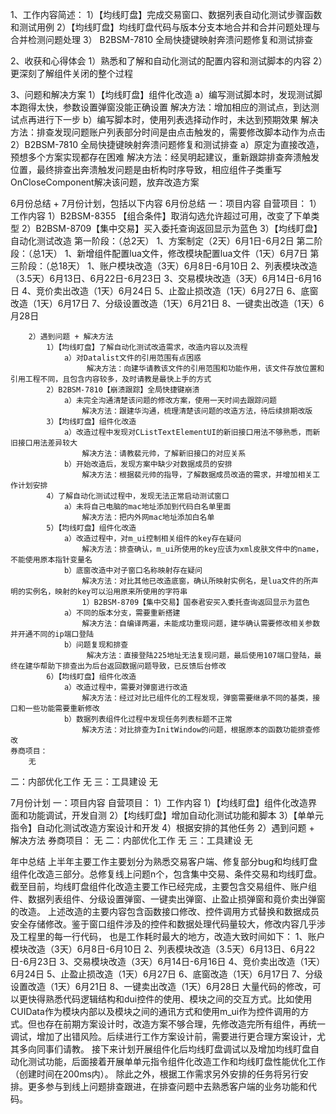 1、工作内容简述：
    1）【均线盯盘】完成交易窗口、数据列表自动化测试步骤函数和测试用例
    2）【均线盯盘】均线盯盘代码与版本分支本地合并和合并问题处理与合并检测问题处理
    3） B2BSM-7810 全局快捷键映射奔溃问题修复和测试排查

2、收获和心得体会
    1）熟悉和了解和自动化测试的配置内容和测试脚本的内容
    2）更深刻了解组件关闭的整个过程

3、问题和解决方案
    1）【均线盯盘】组件化改造
        a）编写测试脚本时，发现测试脚本跑得太快，参数设置弹窗没能正确设置
            解决方法：增加相应的测试点，到达测试点再进行下一步
        b）编写脚本时，使用列表选择动作时，未达到预期效果
            解决方法：排查发现问题账户列表部分时间是由点击触发的，需要修改脚本动作为点击
    2）B2BSM-7810 全局快捷键映射奔溃问题修复和测试排查
        a）原定为直接改造，预想多个方案实现都存在困难
            解决方法：经吴明起建议，重新跟踪排查奔溃触发位置，最终排查出奔溃触发问题是由析构时序导致，相应组件子类重写OnCloseComponent解决该问题，放弃改造方案


6月份总结 + 7月份计划，包括以下内容
6月份总结
一：项目内容
	自营项目：
		1）工作内容
            1）B2BSM-8355 【组合条件】取消勾选允许超过可用，改变了下单类型
            2）B2BSM-8709【集中交易】买入委托查询返回显示为蓝色
            3）【均线盯盘】自动化测试改造
                第一阶段：（总2天）
                1、方案制定（2天）6月1日-6月2日
                第二阶段：（总1天）
                1、新增组件配置lua文件，修改模块配置lua文件（1天）6月7日
                第三阶段：（总18天）
                1、账户模块改造（3天）6月8日-6月10日
                2、列表模块改造（3.5天）6月13日、6月22日-6月23日
                3、交易模块改造（3天）6月14日-6月16日
                4、竞价卖出改造（1天）6月24日
                5、止盈止损改造（1天）6月27日
                6、底窗改造（1天）6月17日
                7、分级设置改造（1天）6月21日
                8、一键卖出改造（1天）6月28日

		2）遇到问题 + 解决方法
            1）【均线盯盘】了解自动化测试改造需求，改造内容以及流程
                a）对Datalist文件的引用范围有点困惑
                     解决方法：向建华请教该文件的引用范围和功能作用，该文件存放位置和引用工程不同，且包含内容较多，及时请教是最快上手的方式
            2）B2BSM-7810【崩溃跟踪】全局快捷键崩溃
                a）未完全沟通清楚该问题的修改方案，使用一天时间去跟踪问题
                    解决方法：跟建华沟通，梳理清楚该问题的改造方法，待后续排期改版
            3）【均线盯盘】组件化改造
                a）改造过程中发现对CListTextElementUI的新旧接口用法不够熟悉，而新旧接口用法差异较大
                    解决方法：请教裴元帅，了解新旧接口的对应关系
                b）开始改造后，发现方案中缺少对数据成员的安排
                    解决方法：根据裴元帅的指导，了解数据成员改造的需求，并增加相关工作计划安排
            4）了解自动化测试过程中，发现无法正常启动测试窗口
                a）未将自己电脑的mac地址添加到代码白名单里面
                    解决方法：把内外网mac地址添加白名单
            5）【均线盯盘】组件化改造
                a）改造过程中，对m_ui控制相关组件的key存在疑问
                    解决方法：排查确认，m_ui所使用的key应该为xml皮肤文件中的name，不能使用原本指针变量名
                b）底窗改造中对子窗口名称映射存在疑问
                    解决方法：对比其他已改造底窗，确认所映射实例名，是lua文件的所声明的实例名，映射的key可以沿用原来所使用的字符串
                    1）B2BSM-8709【集中交易】国泰君安买入委托查询返回显示为蓝色
                a）不同的版本分支，需要重新搭建
                    解决方法：自编译两遍，未能成功重现问题，建华确认需要修改相关参数并开通不同的ip端口登陆
                b）问题复现和排查
                     解决方法：直接登陆225地址无法复现问题，最后使用107端口登陆，最终在建华帮助下排查出为后台返回数据问题导致，已反馈后台修改
            6）【均线盯盘】组件化改造
                a）改造过程中，需要对弹窗进行改造
                    解决方法：经过对比已组件化的工程发现，弹窗需要继承不同的基类，接口和一些功能需要重新修改
                b）数据列表组件化过程中发现任务列表标题不正常
                    解决方法：对比排查为InitWindow的问题，根据原本的函数功能排查修改
	券商项目：
		无
        
二：内部优化工作
无
三：工具建设
无


7月份计划
一：项目内容
	自营项目：
		1）工作内容
            1）【均线盯盘】组件化改造界面和功能调试，开发自测
            2）【均线盯盘】增加自动化测试功能和脚本
            3）【单单元指令】自动化测试改造方案设计和开发
            4）根据安排的其他任务
		2）遇到问题 + 解决方法
	券商项目：
		无
二：内部优化工作
无
三：工具建设
无

年中总结
上半年主要工作主要划分为熟悉交易客户端、修复部分bug和均线盯盘组件化改造三部分。总修复线上问题n个，包含集中交易、条件交易和均线盯盘。
截至目前，均线盯盘组件化改造主要工作已经完成，主要包含交易组件、账户组件、数据列表组件、分级设置弹窗、一键卖出弹窗、止盈止损弹窗和竟价卖出弹窗的改造。
上述改造的主要内容包含函数接口修改、控件调用方式替换和数据成员安全存储修改。鉴于窗口组件涉及的控件和数据处理代码量较大，修改内容几乎涉及工程里的每一行代码，
也是工作耗时最大的地方，改造大致时间如下：
    1、账户模块改造（3天）6月8日-6月10日
    2、列表模块改造（3.5天）6月13日、6月22日-6月23日
    3、交易模块改造（3天）6月14日-6月16日
    4、竞价卖出改造（1天）6月24日
    5、止盈止损改造（1天）6月27日
    6、底窗改造（1天）6月17日
    7、分级设置改造（1天）6月21日
    8、一键卖出改造（1天）6月28日
    大量代码的修改，可以更快得熟悉代码逻辑结构和dui控件的使用、模块之间的交互方式。比如使用CUIData作为模块内部以及模块之间的通讯方式和使用m_ui作为控件调用的方式。但也存在前期方案设计时，改造方案不够合理，先修改造完所有组件，再统一调试，增加了出错风险。后续进行工作方案设计前，需要进行更合理方案设计，尤其多向同事们请教。
接下来计划开展组件化后均线盯盘调试以及增加均线盯盘自动化测试功能，后面接着开展单单元指令组件化改造工作和均线盯盘性能优化工作（创建时间在200ms内）。
除此之外，根据工作需求另外安排的任务将另行安排。更多参与到线上问题排查跟进，在排查问题中去熟悉客户端的业务功能和代码。
